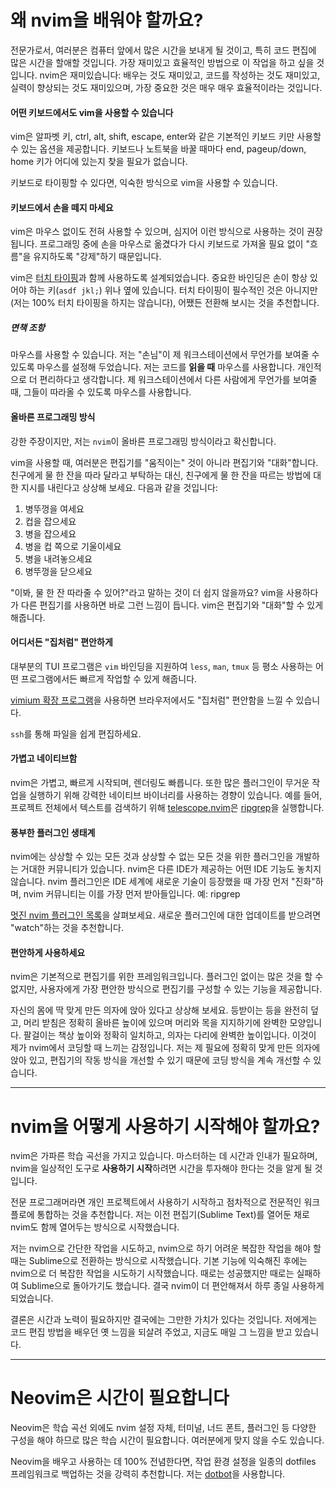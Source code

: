 # 왜 nvim을 배워야 할까요?
전문가로서, 여러분은 컴퓨터 앞에서 많은 시간을 보내게 될 것이고, 특히 코드 편집에 많은 시간을 할애할 것입니다. 가장 재미있고 효율적인 방법으로 이 작업을 하고 싶을 것입니다.
nvim은 재미있습니다: 배우는 것도 재미있고, 코드를 작성하는 것도 재미있고, 실력이 향상되는 것도 재미있으며, 가장 중요한 것은 매우 매우 효율적이라는 것입니다.

#### 어떤 키보드에서도 vim을 사용할 수 있습니다
vim은 알파벳 키, ctrl, alt, shift, escape, enter와 같은 기본적인 키보드 키만 사용할 수 있는 옵션을 제공합니다. 
키보드나 노트북을 바꿀 때마다 end, pageup/down, home 키가 어디에 있는지 찾을 필요가 없습니다.

키보드로 타이핑할 수 있다면, 익숙한 방식으로 vim을 사용할 수 있습니다.

#### 키보드에서 손을 떼지 마세요
vim은 마우스 없이도 전혀 사용할 수 있으며, 심지어 이런 방식으로 사용하는 것이 권장됩니다. 프로그래밍 중에 손을 마우스로 옮겼다가 다시 키보드로 가져올 필요 없이 "흐름"을 유지하도록 "강제"하기 때문입니다.

vim은 [터치 타이핑](https://www.ratatype.com/static/i/learn/keyboard/en/keyboard.webp)과 함께 사용하도록 설계되었습니다.
중요한 바인딩은 손이 항상 있어야 하는 키(`asdf jkl;`) 위나 옆에 있습니다. 
터치 타이핑이 필수적인 것은 아니지만(저는 100% 터치 타이핑을 하지는 않습니다), 어쨌든 전환해 보시는 것을 추천합니다.

##### 면책 조항
마우스를 사용할 수 있습니다. 
저는 "손님"이 제 워크스테이션에서 무언가를 보여줄 수 있도록 마우스를 설정해 두었습니다. 
저는 코드를 **읽을 때** 마우스를 사용합니다. 개인적으로 더 편리하다고 생각합니다. 
제 워크스테이션에서 다른 사람에게 무언가를 보여줄 때, 그들이 따라올 수 있도록 마우스를 사용합니다.

#### 올바른 프로그래밍 방식
강한 주장이지만, 저는 `nvim`이 올바른 프로그래밍 방식이라고 확신합니다.

vim을 사용할 때, 여러분은 편집기를 "움직이는" 것이 아니라 편집기와 "대화"합니다. 
친구에게 물 한 잔을 따라 달라고 부탁하는 대신, 친구에게 물 한 잔을 따르는 방법에 대한 지시를 내린다고 상상해 보세요. 다음과 같을 것입니다:
1. 병뚜껑을 여세요
1. 컵을 잡으세요
1. 병을 잡으세요
1. 병을 컵 쪽으로 기울이세요
1. 병을 내려놓으세요
1. 병뚜껑을 닫으세요

"이봐, 물 한 잔 따라줄 수 있어?"라고 말하는 것이 더 쉽지 않을까요?
vim을 사용하다가 다른 편집기를 사용하면 바로 그런 느낌이 듭니다. vim은 편집기와 "대화"할 수 있게 해줍니다.

#### 어디서든 "집처럼" 편안하게
대부분의 TUI 프로그램은 `vim` 바인딩을 지원하여 `less`, `man`, `tmux` 등 평소 사용하는 어떤 프로그램에서든 빠르게 작업할 수 있게 해줍니다.

[vimium 확장 프로그램](https://addons.mozilla.org/he/firefox/addon/vimium-ff/)을 사용하면 브라우저에서도 "집처럼" 편안함을 느낄 수 있습니다.

`ssh`를 통해 파일을 쉽게 편집하세요.

#### 가볍고 네이티브함
nvim은 가볍고, 빠르게 시작되며, 렌더링도 빠릅니다. 또한 많은 플러그인이 무거운 작업을 실행하기 위해 강력한 네이티브 바이너리를 사용하는 경향이 있습니다. 
예를 들어, 프로젝트 전체에서 텍스트를 검색하기 위해 [telescope.nvim](https://github.com/nvim-telescope/telescope.nvim)은 [ripgrep](https://github.com/BurntSushi/ripgrep)을 실행합니다.

#### 풍부한 플러그인 생태계
nvim에는 상상할 수 있는 모든 것과 상상할 수 없는 모든 것을 위한 플러그인을 개발하는 거대한 커뮤니티가 있습니다. 
nvim은 다른 IDE가 제공하는 어떤 IDE 기능도 놓치지 않습니다. 
nvim 플러그인은 IDE 세계에 새로운 기술이 등장했을 때 가장 먼저 "진화"하며, nvim 커뮤니티는 이를 가장 먼저 받아들입니다. 예: ripgrep

[멋진 nvim 플러그인 목록](https://github.com/rockerBOO/awesome-neovim)을 살펴보세요. 새로운 플러그인에 대한 업데이트를 받으려면 "watch"하는 것을 추천합니다.

#### 편안하게 사용하세요
nvim은 기본적으로 편집기를 위한 프레임워크입니다. 플러그인 없이는 많은 것을 할 수 없지만, 사용자에게 가장 편안한 방식으로 편집기를 구성할 수 있는 기능을 제공합니다.

자신의 몸에 딱 맞게 만든 의자에 앉아 있다고 상상해 보세요. 등받이는 등을 완전히 덮고, 머리 받침은 정확히 올바른 높이에 있으며 머리와 목을 지지하기에 완벽한 모양입니다. 팔걸이는 책상 높이와 정확히 일치하고, 의자는 다리에 완벽한 높이입니다. 
이것이 제가 nvim에서 코딩할 때 느끼는 감정입니다. 저는 제 필요에 정확히 맞게 만든 의자에 앉아 있고, 편집기의 작동 방식을 개선할 수 있기 때문에 코딩 방식을 계속 개선할 수 있습니다.

---

# nvim을 어떻게 사용하기 시작해야 할까요?
nvim은 가파른 학습 곡선을 가지고 있습니다. 마스터하는 데 시간과 인내가 필요하며, nvim을 일상적인 도구로 **사용하기 시작**하려면 시간을 투자해야 한다는 것을 알게 될 것입니다.

전문 프로그래머라면 개인 프로젝트에서 사용하기 시작하고 점차적으로 전문적인 워크플로에 통합하는 것을 추천합니다. 저는 이전 편집기(Sublime Text)를 열어둔 채로 nvim도 함께 열어두는 방식으로 시작했습니다.

저는 nvim으로 간단한 작업을 시도하고, nvim으로 하기 어려운 복잡한 작업을 해야 할 때는 Sublime으로 전환하는 방식으로 시작했습니다. 기본 기능에 익숙해진 후에는 nvim으로 더 복잡한 작업을 시도하기 시작했습니다. 때로는 성공했지만 때로는 실패하여 Sublime으로 돌아가기도 했습니다. 결국 nvim이 더 편안해져서 하루 종일 사용하게 되었습니다.

결론은 시간과 노력이 필요하지만 결국에는 그만한 가치가 있다는 것입니다. 저에게는 코드 편집 방법을 배우던 옛 느낌을 되살려 주었고, 지금도 매일 그 느낌을 받고 있습니다.

---

# Neovim은 시간이 필요합니다
Neovim은 학습 곡선 외에도 nvim 설정 자체, 터미널, 너드 폰트, 플러그인 등 다양한 구성을 해야 하므로 많은 학습 시간이 필요합니다. 여러분에게 맞지 않을 수도 있습니다.

Neovim을 배우고 사용하는 데 100% 전념한다면, 작업 환경 설정을 일종의 dotfiles 프레임워크로 백업하는 것을 강력히 추천합니다. 저는 [dotbot](https://github.com/anishathalye/dotbot)을 사용합니다.
